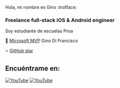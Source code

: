 Hola, mi nombre es Gino :trollface: 

### Freelance full-stack iOS & Android engineer 

Soy estudiante de escuelas Proa 

👥 [Microsoft MVP](https://mvp.microsoft.com/es-es/PublicProfile/5004970) Gino Di Francisco

 ⭐️ [GitHub star](https://github.com/juuann124)
 
## Encuéntrame en: 
[![YouTube](https://img.shields.io/badge/YouTube-Mouredev_by_Brais_Moure-FF0000?style=for-the-badge&logo=youtube&logoColor=white&labelColor=101010)](https://youtube.com/@mouredev)
[![YouTube](https://img.shields.io/badge/YouTube-Mouredev_TV-FF0000?style=for-the-badge&logo=youtube&logoColor=white&labelColor=101010)](https://youtube.com/@mouredevtv) </br>


